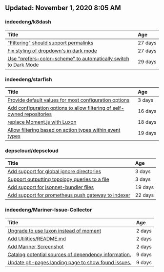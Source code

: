## Updated: November 1, 2020 8:05 AM


### indeedeng/k8dash
|**Title**|**Age**|
|:----|:----|
|["Filtering" should support permalinks](https://github.com/indeedeng/k8dash/issues/153)|27&nbsp;days|
|[Fix styling of dropdown's in dark mode](https://github.com/indeedeng/k8dash/issues/152)|27&nbsp;days|
|[Use "prefers-color-scheme" to automatically switch to Dark Mode](https://github.com/indeedeng/k8dash/issues/144)|29&nbsp;days|


### indeedeng/starfish
|**Title**|**Age**|
|:----|:----|
|[Provide default values for most configuration options](https://github.com/indeedeng/starfish/issues/78)|3&nbsp;days|
|[Add configuration options to allow filtering of self-owned repositories](https://github.com/indeedeng/starfish/issues/65)|16&nbsp;days|
|[replace Moment.js with Luxon](https://github.com/indeedeng/starfish/issues/60)|18&nbsp;days|
|[Allow filtering based on action types within event types](https://github.com/indeedeng/starfish/issues/58)|19&nbsp;days|


### depscloud/depscloud
|**Title**|**Age**|
|:----|:----|
|[Add support for global ignore directories](https://github.com/depscloud/depscloud/issues/137)|3&nbsp;days|
|[Support outputting topology queries to a file](https://github.com/depscloud/depscloud/issues/135)|3&nbsp;days|
|[Add support for jsonnet-bundler files](https://github.com/depscloud/depscloud/issues/115)|19&nbsp;days|
|[Add support for prometheus push gateway to indexer](https://github.com/depscloud/depscloud/issues/108)|22&nbsp;days|


### indeedeng/Mariner-Issue-Collector
|**Title**|**Age**|
|:----|:----|
|[Upgrade to use luxon instead of moment](https://github.com/indeedeng/Mariner-Issue-Collector/issues/31)|2&nbsp;days|
|[Add Utilities/README.md](https://github.com/indeedeng/Mariner-Issue-Collector/issues/30)|2&nbsp;days|
|[Add Mariner Screenshot](https://github.com/indeedeng/Mariner-Issue-Collector/issues/29)|2&nbsp;days|
|[Catalog potential sources of dependency information.](https://github.com/indeedeng/Mariner-Issue-Collector/issues/19)|9&nbsp;days|
|[Update gh-pages landing page to show found issues.](https://github.com/indeedeng/Mariner-Issue-Collector/issues/15)|9&nbsp;days|